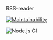RSS-reader

[![Maintainability](https://api.codeclimate.com/v1/badges/4b1c8f976557e9ed06d6/maintainability)](https://codeclimate.com/github/MityaDementiy/frontend-project-lvl3/maintainability)

![Node.js CI](https://github.com/MityaDementiy/frontend-project-lvl3/workflows/Node.js%20CI/badge.svg?branch=master&event=push)